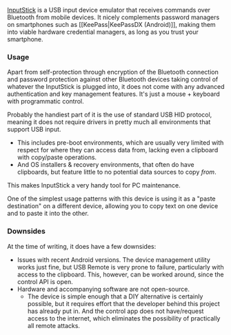 ---
---

[InputStick](http://inputstick.com/) is a USB input device emulator that receives commands over Bluetooth from mobile devices. It nicely complements password managers on smartphones such as [[KeePass|KeePassDX (Android)]], making them into viable hardware credential managers, as long as you trust your smartphone.

### Usage

Apart from self-protection through encryption of the Bluetooth connection and password protection against other Bluetooth devices taking control of whatever the InputStick is plugged into, it does not come with any advanced authentication and key management features. It's just a mouse + keyboard with programmatic control.

Probably the handiest part of it is the use of standard USB HID protocol, meaning it does not require drivers in pretty much all environments that support USB input.

* This includes pre-boot environments, which are usually very limited with respect for where they can access data from, lacking even a clipboard with copy/paste operations.
* And OS installers & recovery environments, that often do have clipboards, but feature little to no potential data sources to copy *from*.

This makes InputStick a very handy tool for PC maintenance.

One of the simplest usage patterns with this device is using it as a "paste destination" on a different device, allowing you to copy text on one device and to paste it into the other.

### Downsides

At the time of writing, it does have a few downsides:

* Issues with recent Android versions. The device management utility works just fine, but USB Remote is very prone to failure, particularly with access to the clipboard. This, however, can be worked around, since the control API is open.
* Hardware and accompanying software are not open-source.
  * The device is simple enough that a DIY alternative is certainly possible, but it requires effort that the developer behind this project has already put in. And the control app does not have/request access to the internet, which eliminates the possibility of practically all remote attacks.
